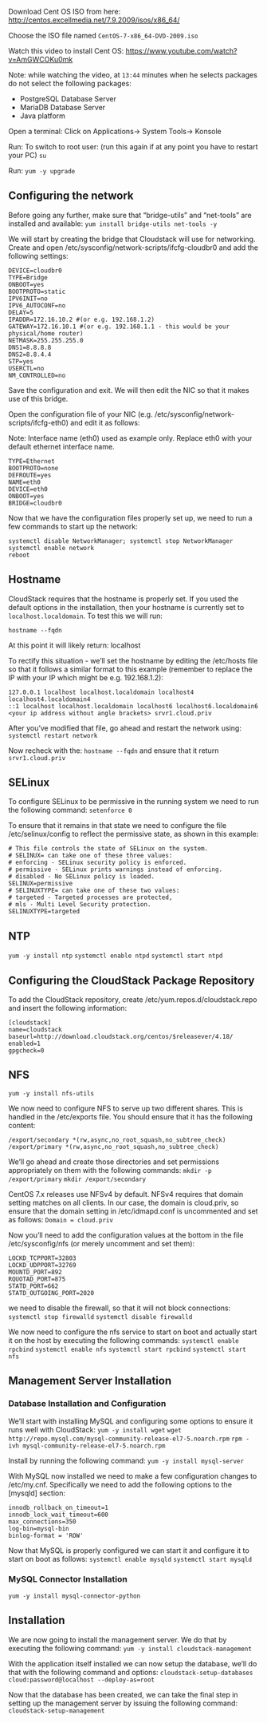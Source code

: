 Download Cent OS ISO from here: http://centos.excellmedia.net/7.9.2009/isos/x86_64/

Choose the ISO file named `CentOS-7-x86_64-DVD-2009.iso`

Watch this video to install Cent OS: https://www.youtube.com/watch?v=AmGWCOKu0mk

Note: while watching the video, at `13:44` minutes when he selects packages do not select the following packages:
- PostgreSQL Database Server
- MariaDB Database Server
- Java platform

Open a terminal:
Click on Applications-> System Tools-> Konsole 

Run:
To switch to root user: (run this again if at any point you have to restart your PC)
`su`

Run:
`yum -y upgrade`

## Configuring the network
Before going any further, make sure that “bridge-utils” and “net-tools” are installed and available:
`yum install bridge-utils net-tools -y`

We will start by creating the bridge that Cloudstack will use for networking. Create and open /etc/sysconfig/network-scripts/ifcfg-cloudbr0 and add the following settings:

```
DEVICE=cloudbr0
TYPE=Bridge
ONBOOT=yes
BOOTPROTO=static
IPV6INIT=no
IPV6_AUTOCONF=no
DELAY=5
IPADDR=172.16.10.2 #(or e.g. 192.168.1.2)
GATEWAY=172.16.10.1 #(or e.g. 192.168.1.1 - this would be your physical/home router)
NETMASK=255.255.255.0
DNS1=8.8.8.8
DNS2=8.8.4.4
STP=yes
USERCTL=no
NM_CONTROLLED=no
```

Save the configuration and exit. We will then edit the NIC so that it makes use of this bridge.

Open the configuration file of your NIC (e.g. /etc/sysconfig/network-scripts/ifcfg-eth0) and edit it as follows:

Note:
Interface name (eth0) used as example only. Replace eth0 with your default ethernet interface name.
```
TYPE=Ethernet
BOOTPROTO=none
DEFROUTE=yes
NAME=eth0
DEVICE=eth0
ONBOOT=yes
BRIDGE=cloudbr0
```

Now that we have the configuration files properly set up, we need to run a few commands to start up the network:
```
systemctl disable NetworkManager; systemctl stop NetworkManager
systemctl enable network
reboot
```

##  Hostname
CloudStack requires that the hostname is properly set. If you used the default options in the installation, then your hostname is currently set to `localhost.localdomain`. To test this we will run:

`hostname --fqdn`

At this point it will likely return:
localhost

To rectify this situation - we’ll set the hostname by editing the /etc/hosts file so that it follows a similar format to this example (remember to replace the IP with your IP which might be e.g. 192.168.1.2):
```
127.0.0.1 localhost localhost.localdomain localhost4 localhost4.localdomain4
::1 localhost localhost.localdomain localhost6 localhost6.localdomain6
<your ip address without angle brackets> srvr1.cloud.priv
```

After you’ve modified that file, go ahead and restart the network using:
`systemctl restart network`

Now recheck with the:
`hostname --fqdn`
and ensure that it return `srvr1.cloud.priv`

## SELinux
To configure SELinux to be permissive in the running system we need to run the following command:
`setenforce 0`


To ensure that it remains in that state we need to configure the file /etc/selinux/config to reflect the permissive state, as shown in this example:
```
# This file controls the state of SELinux on the system.
# SELINUX= can take one of these three values:
# enforcing - SELinux security policy is enforced.
# permissive - SELinux prints warnings instead of enforcing.
# disabled - No SELinux policy is loaded.
SELINUX=permissive
# SELINUXTYPE= can take one of these two values:
# targeted - Targeted processes are protected,
# mls - Multi Level Security protection.
SELINUXTYPE=targeted
```

## NTP
`yum -y install ntp`
`systemctl enable ntpd`
`systemctl start ntpd`

## Configuring the CloudStack Package Repository

To add the CloudStack repository, create /etc/yum.repos.d/cloudstack.repo and insert the following information:
```
[cloudstack]
name=cloudstack
baseurl=http://download.cloudstack.org/centos/$releasever/4.18/
enabled=1
gpgcheck=0
```

## NFS
`yum -y install nfs-utils`

We now need to configure NFS to serve up two different shares. This is handled in the /etc/exports file. You should ensure that it has the following content:
```
/export/secondary *(rw,async,no_root_squash,no_subtree_check)
/export/primary *(rw,async,no_root_squash,no_subtree_check)
```

We’ll go ahead and create those directories and set permissions appropriately on them with the following commands:
`mkdir -p /export/primary`
`mkdir /export/secondary`

CentOS 7.x releases use NFSv4 by default. NFSv4 requires that domain setting matches on all clients. In our case, the domain is cloud.priv, so ensure that the domain setting in /etc/idmapd.conf is uncommented and set as follows:
`Domain = cloud.priv`

Now you’ll need to add the configuration values at the bottom in the file /etc/sysconfig/nfs (or merely uncomment and set them):
```
LOCKD_TCPPORT=32803
LOCKD_UDPPORT=32769
MOUNTD_PORT=892
RQUOTAD_PORT=875
STATD_PORT=662
STATD_OUTGOING_PORT=2020
```

we need to disable the firewall, so that it will not block connections:
`systemctl stop firewalld`
`systemctl disable firewalld`

We now need to configure the nfs service to start on boot and actually start it on the host by executing the following commands:
`systemctl enable rpcbind`
`systemctl enable nfs`
`systemctl start rpcbind`
`systemctl start nfs`

## Management Server Installation

###  Database Installation and Configuration

We’ll start with installing MySQL and configuring some options to ensure it runs well with CloudStack:
`yum -y install wget`
`wget http://repo.mysql.com/mysql-community-release-el7-5.noarch.rpm`
`rpm -ivh mysql-community-release-el7-5.noarch.rpm`

Install by running the following command:
`yum -y install mysql-server`

With MySQL now installed we need to make a few configuration changes to /etc/my.cnf. Specifically we need to add the following options to the [mysqld] section:
```
innodb_rollback_on_timeout=1
innodb_lock_wait_timeout=600
max_connections=350
log-bin=mysql-bin
binlog-format = 'ROW'
```

Now that MySQL is properly configured we can start it and configure it to start on boot as follows:
`systemctl enable mysqld`
`systemctl start mysqld`

### MySQL Connector Installation
`yum -y install mysql-connector-python`


## Installation
We are now going to install the management server. We do that by executing the following command:
`yum -y install cloudstack-management`

With the application itself installed we can now setup the database, we’ll do that with the following command and options:
`cloudstack-setup-databases cloud:password@localhost --deploy-as=root`

Now that the database has been created, we can take the final step in setting up the management server by issuing the following command:
`cloudstack-setup-management`

